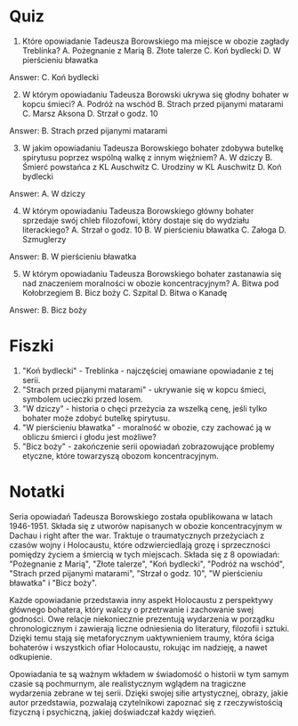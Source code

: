  # Quiz

1. Które opowiadanie Tadeusza Borowskiego ma miejsce w obozie zagłady Treblinka?
A. Pożegnanie z Marią
B. Złote talerze
C. Koń bydlecki
D. W pierścieniu bławatka

Answer: C. Koń bydlecki

2. W którym opowiadaniu Tadeusza Borowski ukrywa się głodny bohater w kopcu śmieci?
A. Podróż na wschód
B. Strach przed pijanymi matarami
C. Marsz Aksona
D. Strzał o godz. 10

Answer: B. Strach przed pijanymi matarami

3. W jakim opowiadaniu Tadeusza Borowskiego bohater zdobywa butelkę spirytusu poprzez wspólną walkę z innym więźniem?
A. W dziczy
B. Śmierć powstańca z KL Auschwitz
C. Urodziny w KL Auschwitz
D. Koń bydlecki

Answer: A. W dziczy

4. W którym opowiadaniu Tadeusza Borowskiego główny bohater sprzedaje swój chleb filozofowi, który dostaje się do wydziału literackiego?
A. Strzał o godz. 10
B. W pierścieniu bławatka
C. Załoga
D. Szmuglerzy

Answer: B. W pierścieniu bławatka

5. W którym opowiadaniu Tadeusza Borowskiego bohater zastanawia się nad znaczeniem moralności w obozie koncentracyjnym?
A. Bitwa pod Kołobrzegiem
B. Bicz boży
C. Szpital
D. Bitwa o Kanadę

Answer: B. Bicz boży

# Fiszki

1. "Koń bydlecki" - Treblinka - najczęściej omawiane opowiadanie z tej serii.
2. "Strach przed pijanymi matarami" - ukrywanie się w kopcu śmieci, symbolem ucieczki przed losem.
3. "W dziczy" - historia o chęci przeżycia za wszelką cenę, jeśli tylko bohater może zdobyć butelkę spirytusu.
4. "W pierścieniu bławatka" - moralność w obozie, czy zachować ją w obliczu śmierci i głodu jest możliwe?
5. "Bicz boży" - zakończenie serii opowiadań zobrazowujące problemy etyczne, które towarzyszą obozom koncentracyjnym.

# Notatki

Seria opowiadań Tadeusza Borowskiego została opublikowana w latach 1946-1951. Składa się z utworów napisanych w obozie koncentracyjnym w Dachau i right after the war. Traktuje o traumatycznych przeżyciach z czasów wojny i Holocaustu, które odzwierciedlają grozę i sprzeczności pomiędzy życiem a śmiercią w tych miejscach. Składa się z 8 opowiadań: "Pożegnanie z Marią", "Złote talerze", "Koń bydlecki", "Podróż na wschód", "Strach przed pijanymi matarami", "Strzał o godz. 10", "W pierścieniu bławatka" i "Bicz boży".

Każde opowiadanie przedstawia inny aspekt Holocaustu z perspektywy głównego bohatera, który walczy o przetrwanie i zachowanie swej godności. Owe relacje niekoniecznie prezentują wydarzenia w porządku chronologicznym i zawierają liczne odniesienia do literatury, filozofii i sztuki. Dzięki temu stają się metaforycznym uaktywnieniem traumy, która ściga bohaterów i wszystkich ofiar Holocaustu, rokując im nadzieję, a nawet odkupienie.

Opowiadania te są ważnym wkładem w świadomość o historii w tym samym czasie są pochmurnym, ale realistycznym wglądem na tragiczne wydarzenia zebrane w tej serii. Dzięki swojej siłie artystycznej, obrazy, jakie autor przedstawia, pozwalają czytelnikowi zapoznać się z rzeczywistością fizyczną i psychiczną, jakiej doświadczał każdy więzień.